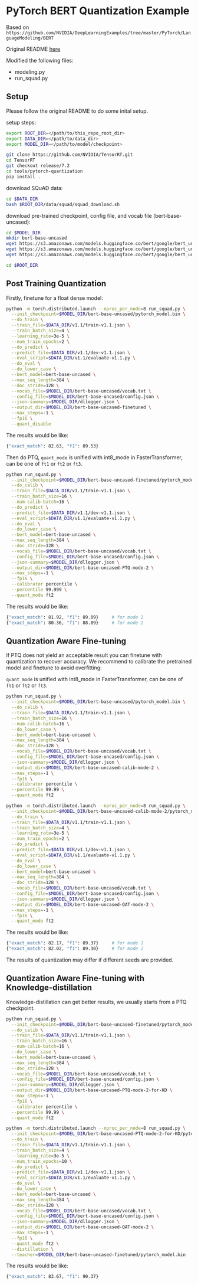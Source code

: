 # PyTorch BERT Quantization Example

Based on `https://github.com/NVIDIA/DeepLearningExamples/tree/master/PyTorch/LanguageModeling/BERT`

Original README [here](README_orig.md)

Modified the following files:
 * modeling.py
 * run_squad.py

## Setup

Please follow the original README to do some inital setup.

setup steps:
```bash
export ROOT_DIR=</path/to/this_repo_root_dir>
export DATA_DIR=</path/to/data_dir>
export MODEL_DIR=</path/to/model/checkpoint>

git clone https://github.com/NVIDIA/TensorRT.git
cd TensorRT
git checkout release/7.2
cd tools/pytorch-quantization
pip install .
```

download SQuAD data:
```bash
cd $DATA_DIR
bash $ROOT_DIR/data/squad/squad_download.sh
```

download pre-trained checkpoint, config file, and vocab file (bert-base-uncased):
```bash
cd $MODEL_DIR
mkdir bert-base-uncased
wget https://s3.amazonaws.com/models.huggingface.co/bert/google/bert_uncased_L-12_H-768_A-12/pytorch_model.bin -O bert-base-uncased/pytorch_model.bin
wget https://s3.amazonaws.com/models.huggingface.co/bert/google/bert_uncased_L-12_H-768_A-12/config.json -O bert-base-uncased/config.json
wget https://s3.amazonaws.com/models.huggingface.co/bert/google/bert_uncased_L-12_H-768_A-12/vocab.txt -O bert-base-uncased/vocab.txt

cd $ROOT_DIR
```

## Post Training Quantization

Firstly, finetune for a float dense model:

```bash
python -m torch.distributed.launch --nproc_per_node=8 run_squad.py \
  --init_checkpoint=$MODEL_DIR/bert-base-uncased/pytorch_model.bin \
  --do_train \
  --train_file=$DATA_DIR/v1.1/train-v1.1.json \
  --train_batch_size=4 \
  --learning_rate=3e-5 \
  --num_train_epochs=2 \
  --do_predict \
  --predict_file=$DATA_DIR/v1.1/dev-v1.1.json \
  --eval_script=$DATA_DIR/v1.1/evaluate-v1.1.py \
  --do_eval \
  --do_lower_case \
  --bert_model=bert-base-uncased \
  --max_seq_length=384 \
  --doc_stride=128 \
  --vocab_file=$MODEL_DIR/bert-base-uncased/vocab.txt \
  --config_file=$MODEL_DIR/bert-base-uncased/config.json \
  --json-summary=$MODEL_DIR/dllogger.json \
  --output_dir=$MODEL_DIR/bert-base-uncased-finetuned \
  --max_steps=-1 \
  --fp16 \
  --quant_disable
```

The results would be like:

```bash
{"exact_match": 82.63, "f1": 89.53}
```

Then do PTQ, `quant_mode` is unified with int8_mode in FasterTransformer, can be one of `ft1` or `ft2` or `ft3`.

```bash
python run_squad.py \
  --init_checkpoint=$MODEL_DIR/bert-base-uncased-finetuned/pytorch_model.bin \
  --do_calib \
  --train_file=$DATA_DIR/v1.1/train-v1.1.json \
  --train_batch_size=16 \
  --num-calib-batch=16 \
  --do_predict \
  --predict_file=$DATA_DIR/v1.1/dev-v1.1.json \
  --eval_script=$DATA_DIR/v1.1/evaluate-v1.1.py \
  --do_eval \
  --do_lower_case \
  --bert_model=bert-base-uncased \
  --max_seq_length=384 \
  --doc_stride=128 \
  --vocab_file=$MODEL_DIR/bert-base-uncased/vocab.txt \
  --config_file=$MODEL_DIR/bert-base-uncased/config.json \
  --json-summary=$MODEL_DIR/dllogger.json \
  --output_dir=$MODEL_DIR/bert-base-uncased-PTQ-mode-2 \
  --max_steps=-1 \
  --fp16 \
  --calibrator percentile \
  --percentile 99.999 \
  --quant_mode ft2
```

The results would be like:

```bash
{"exact_match": 81.92, "f1": 89.09}     # for mode 1
{"exact_match": 80.36, "f1": 88.09}     # for mode 2
```


## Quantization Aware Fine-tuning

If PTQ does not yield an acceptable result you can finetune with quantization to recover accuracy.
We recommend to calibrate the pretrained model and finetune to avoid overfitting:

`quant_mode` is unified with int8_mode in FasterTransformer, can be one of `ft1` or `ft2` or `ft3`.

```bash
python run_squad.py \
  --init_checkpoint=$MODEL_DIR/bert-base-uncased/pytorch_model.bin \
  --do_calib \
  --train_file=$DATA_DIR/v1.1/train-v1.1.json \
  --train_batch_size=16 \
  --num-calib-batch=16 \
  --do_lower_case \
  --bert_model=bert-base-uncased \
  --max_seq_length=384 \
  --doc_stride=128 \
  --vocab_file=$MODEL_DIR/bert-base-uncased/vocab.txt \
  --config_file=$MODEL_DIR/bert-base-uncased/config.json \
  --json-summary=$MODEL_DIR/dllogger.json \
  --output_dir=$MODEL_DIR/bert-base-uncased-calib-mode-2 \
  --max_steps=-1 \
  --fp16 \
  --calibrator percentile \
  --percentile 99.99 \
  --quant_mode ft2

python -m torch.distributed.launch --nproc_per_node=8 run_squad.py \
  --init_checkpoint=$MODEL_DIR/bert-base-uncased-calib-mode-2/pytorch_model.bin \
  --do_train \
  --train_file=$DATA_DIR/v1.1/train-v1.1.json \
  --train_batch_size=4 \
  --learning_rate=3e-5 \
  --num_train_epochs=2 \
  --do_predict \
  --predict_file=$DATA_DIR/v1.1/dev-v1.1.json \
  --eval_script=$DATA_DIR/v1.1/evaluate-v1.1.py \
  --do_eval \
  --do_lower_case \
  --bert_model=bert-base-uncased \
  --max_seq_length=384 \
  --doc_stride=128 \
  --vocab_file=$MODEL_DIR/bert-base-uncased/vocab.txt \
  --config_file=$MODEL_DIR/bert-base-uncased/config.json \
  --json-summary=$MODEL_DIR/dllogger.json \
  --output_dir=$MODEL_DIR/bert-base-uncased-QAT-mode-2 \
  --max_steps=-1 \
  --fp16 \
  --quant_mode ft2
```

The results would be like:

```bash
{"exact_match": 82.17, "f1": 89.37}     # for mode 1
{"exact_match": 82.02, "f1": 89.30}     # for mode 2
```

The results of quantization may differ if different seeds are provided.


## Quantization Aware Fine-tuning with Knowledge-distillation

Knowledge-distillation can get better results, we usually starts from a PTQ checkpoint.

```bash
python run_squad.py \
  --init_checkpoint=$MODEL_DIR/bert-base-uncased-finetuned/pytorch_model.bin \
  --do_calib \
  --train_file=$DATA_DIR/v1.1/train-v1.1.json \
  --train_batch_size=16 \
  --num-calib-batch=16 \
  --do_lower_case \
  --bert_model=bert-base-uncased \
  --max_seq_length=384 \
  --doc_stride=128 \
  --vocab_file=$MODEL_DIR/bert-base-uncased/vocab.txt \
  --config_file=$MODEL_DIR/bert-base-uncased/config.json \
  --json-summary=$MODEL_DIR/dllogger.json \
  --output_dir=$MODEL_DIR/bert-base-uncased-PTQ-mode-2-for-KD \
  --max_steps=-1 \
  --fp16 \
  --calibrator percentile \
  --percentile 99.99 \
  --quant_mode ft2

python -m torch.distributed.launch --nproc_per_node=8 run_squad.py \
  --init_checkpoint=$MODEL_DIR/bert-base-uncased-PTQ-mode-2-for-KD/pytorch_model.bin \
  --do_train \
  --train_file=$DATA_DIR/v1.1/train-v1.1.json \
  --train_batch_size=4 \
  --learning_rate=3e-5 \
  --num_train_epochs=10 \
  --do_predict \
  --predict_file=$DATA_DIR/v1.1/dev-v1.1.json \
  --eval_script=$DATA_DIR/v1.1/evaluate-v1.1.py \
  --do_eval \
  --do_lower_case \
  --bert_model=bert-base-uncased \
  --max_seq_length=384 \
  --doc_stride=128 \
  --vocab_file=$MODEL_DIR/bert-base-uncased/vocab.txt \
  --config_file=$MODEL_DIR/bert-base-uncased/config.json \
  --json-summary=$MODEL_DIR/dllogger.json \
  --output_dir=$MODEL_DIR/bert-base-uncased-QAT-mode-2 \
  --max_steps=-1 \
  --fp16 \
  --quant_mode ft2 \
  --distillation \
  --teacher=$MODEL_DIR/bert-base-uncased-finetuned/pytorch_model.bin
```

The results would be like:

```bash
{"exact_match": 83.67, "f1": 90.37}
```
